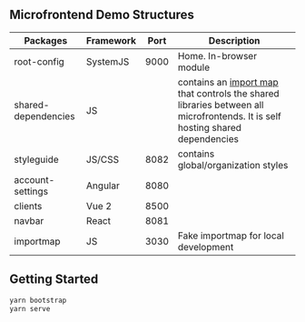 ## Microfrontend Demo Structures

| **Packages**        | **Framework** | Port | **Description**                                                                                                                                                      |
|---------------------|---------------|------|----------------------------------------------------------------------------------------------------------------------------------------------------------------------|
| root-config         | SystemJS      | 9000 | Home. In-browser module                                                                                                                                              |
| shared-dependencies | JS            |      | contains an [import map](https://github.com/WICG/import-maps/) that controls the shared libraries between all microfrontends. It is self hosting shared dependencies |
| styleguide          | JS/CSS        | 8082 | contains global/organization styles                                                                                                                                  |
| account-settings    | Angular       | 8080 |                                                                                                                                                                      |
| clients             | Vue 2         | 8500 |                                                                                                                                                                      |
| navbar              | React         | 8081 |
| importmap           | JS            | 3030 | Fake importmap for local development                                                                                                                                 |


## Getting Started

```sh
yarn bootstrap
yarn serve
```